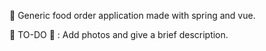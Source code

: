 :large_blue_circle: Generic food order application made with spring and vue. 

:red_circle: TO-DO :red_circle: : Add photos and give a brief description.
